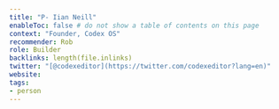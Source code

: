 ```yaml
---
title: "P- Iian Neill"
enableToc: false # do not show a table of contents on this page
context: "Founder, Codex OS"
recommender: Rob
role: Builder
backlinks: length(file.inlinks) 
twitter: "[@codexeditor](https://twitter.com/codexeditor?lang=en)"
website:
tags:
- person
---
```


